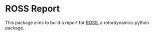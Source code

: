 # ROSS Report
This package aims to build a report for [ROSS](https://github.com/ross-rotordynamics/ross), a rotordynamics python package.
